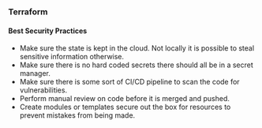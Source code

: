 ### Terraform
#### Best Security Practices
- Make sure the state is kept in the cloud. Not locally it is possible to steal sensitive information otherwise.
- Make sure there is no hard coded secrets there should all be in a secret manager.
- Make sure there is some sort of CI/CD pipeline to scan the code for vulnerabilities.
- Perform manual review on code before it is merged and pushed.
- Create modules or templates secure out the box for resources to prevent mistakes from being made.

